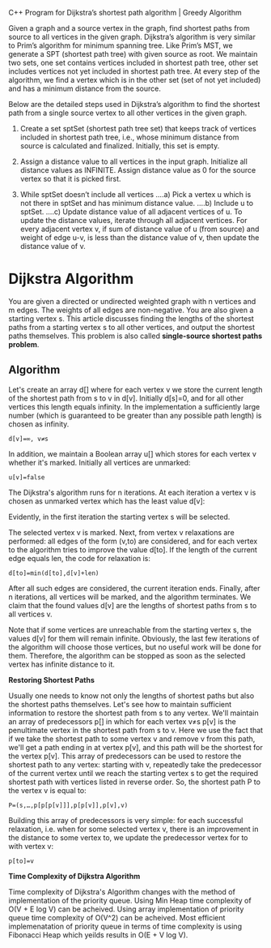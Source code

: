 
C++ Program for Dijkstra’s shortest path algorithm | Greedy Algorithm

Given a graph and a source vertex in the graph, find shortest paths from source to all vertices in the given graph.
Dijkstra’s algorithm is very similar to Prim’s algorithm for minimum spanning tree. Like Prim’s MST, we generate a SPT (shortest path tree) with given source as root. 
We maintain two sets, one set contains vertices included in shortest path tree, other set includes vertices not yet included in shortest path tree. 
At every step of the algorithm, we find a vertex which is in the other set (set of not yet included) and has a minimum distance from the source.

Below are the detailed steps used in Dijkstra’s algorithm to find the shortest path from a single source vertex to all other vertices in the given graph.

1) Create a set sptSet (shortest path tree set) that keeps track of vertices included in shortest path tree, i.e., whose minimum distance from source is calculated and finalized. 
   Initially, this set is empty.
   
2) Assign a distance value to all vertices in the input graph. Initialize all distance values as INFINITE.
   Assign distance value as 0 for the source vertex so that it is picked first.
3) While sptSet doesn’t include all vertices
….a) Pick a vertex u which is not there in sptSet and has minimum distance value.
….b) Include u to sptSet.
….c) Update distance value of all adjacent vertices of u. To update the distance values, iterate through all adjacent vertices. 
     For every adjacent vertex v, if sum of distance value of u (from source) and weight of edge u-v, is less than the distance value of v, then update the distance value of v.

# Dijkstra Algorithm

You are given a directed or undirected weighted graph with n vertices and m edges. The weights of all edges are non-negative. You are also given a starting vertex s. This article discusses finding the lengths of the shortest paths from a starting vertex s to all other vertices, and output the shortest paths themselves.
This problem is also called **single-source shortest paths problem**.

## Algorithm
Let's create an array d[] where for each vertex v we store the current length of the shortest path from s to v in d[v]. Initially d[s]=0, and for all other vertices this length equals infinity. In the implementation a sufficiently large number (which is guaranteed to be greater than any possible path length) is chosen as infinity.

```
d[v]=∞, v≠s
```
In addition, we maintain a Boolean array u[] which stores for each vertex v whether it's marked. Initially all vertices are unmarked:
```
u[v]=false
```
The Dijkstra's algorithm runs for n iterations. At each iteration a vertex v is chosen as unmarked vertex which has the least value d[v]:

Evidently, in the first iteration the starting vertex s will be selected.

The selected vertex v is marked. Next, from vertex v relaxations are performed: all edges of the form (v,to) are considered, and for each vertex to the algorithm tries to improve the value d[to]. If the length of the current edge equals len, the code for relaxation is:
```
d[to]=min(d[to],d[v]+len)
```
After all such edges are considered, the current iteration ends. Finally, after n iterations, all vertices will be marked, and the algorithm terminates. We claim that the found values d[v] are the lengths of shortest paths from s to all vertices v.

Note that if some vertices are unreachable from the starting vertex s, the values d[v] for them will remain infinite. Obviously, the last few iterations of the algorithm will choose those vertices, but no useful work will be done for them. Therefore, the algorithm can be stopped as soon as the selected vertex has infinite distance to it.

**Restoring Shortest Paths**

Usually one needs to know not only the lengths of shortest paths but also the shortest paths themselves. Let's see how to maintain sufficient information to restore the shortest path from s to any vertex. We'll maintain an array of predecessors p[] in which for each vertex v≠s p[v] is the penultimate vertex in the shortest path from s to v. Here we use the fact that if we take the shortest path to some vertex v and remove v from this path,
we'll get a path ending in at vertex p[v], and this path will be the shortest for the vertex p[v]. This array of predecessors can be used to restore the shortest path to any vertex: starting with v, repeatedly take the predecessor of the current vertex until we reach the starting vertex s to get the required shortest path with vertices listed in reverse order. So, the shortest path P to the vertex v is equal to:

```
P=(s,…,p[p[p[v]]],p[p[v]],p[v],v)
```
Building this array of predecessors is very simple: for each successful relaxation, i.e. when for some selected vertex v, there is an improvement in the distance to some vertex to, we update the predecessor vertex for to with vertex v:

```
p[to]=v
``` 
**Time Complexity of Dijkstra Algorithm**

Time complexity of Dijkstra's Algorithm changes with the method of implementation of the priority queue. Using Min Heap time complexity of O(V + E log V) can be acheived. Using array implementation of priority queue time complexity of O(V^2) can be acheived. Most efficient implemenatation of priority queue in terms of time complexity is using Fibonacci Heap which yeilds results in O(E + V log V).

